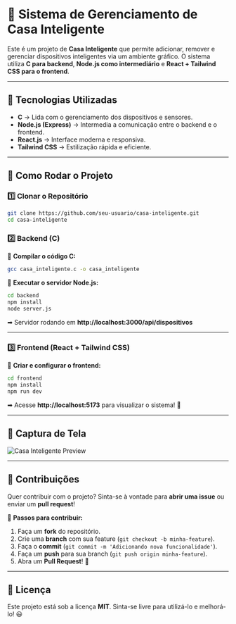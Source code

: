 # 🌟 Sistema de Gerenciamento de Casa Inteligente

Este é um projeto de **Casa Inteligente** que permite adicionar, remover e gerenciar dispositivos inteligentes via um ambiente gráfico. O sistema utiliza **C para backend**, **Node.js como intermediário** e **React + Tailwind CSS para o frontend**.

---

## 🚀 Tecnologias Utilizadas

- **C** → Lida com o gerenciamento dos dispositivos e sensores.
- **Node.js (Express)** → Intermedia a comunicação entre o backend e o frontend.
- **React.js** → Interface moderna e responsiva.
- **Tailwind CSS** → Estilização rápida e eficiente.

---

## 📌 Como Rodar o Projeto

### **1️⃣ Clonar o Repositório**
```sh
git clone https://github.com/seu-usuario/casa-inteligente.git
cd casa-inteligente
```

### **2️⃣ Backend (C)**
📌 **Compilar o código C:**
```sh
gcc casa_inteligente.c -o casa_inteligente
```

📌 **Executar o servidor Node.js:**
```sh
cd backend
npm install
node server.js
```
➡ Servidor rodando em **http://localhost:3000/api/dispositivos**

---

### **3️⃣ Frontend (React + Tailwind CSS)**
📌 **Criar e configurar o frontend:**
```sh
cd frontend
npm install
npm run dev
```
➡ Acesse **http://localhost:5173** para visualizar o sistema! 🎨

---

## 🎨 Captura de Tela
![Casa Inteligente Preview](https://via.placeholder.com/800x400.png?text=Preview+do+Sistema)

---

## 🤝 Contribuições
Quer contribuir com o projeto? Sinta-se à vontade para **abrir uma issue** ou enviar um **pull request**!

📌 **Passos para contribuir:**
1. Faça um **fork** do repositório.
2. Crie uma **branch** com sua feature (`git checkout -b minha-feature`).
3. Faça o **commit** (`git commit -m 'Adicionando nova funcionalidade'`).
4. Faça um **push** para sua branch (`git push origin minha-feature`).
5. Abra um **Pull Request**! 🚀

---

## 📜 Licença
Este projeto está sob a licença **MIT**. Sinta-se livre para utilizá-lo e melhorá-lo! 😃

